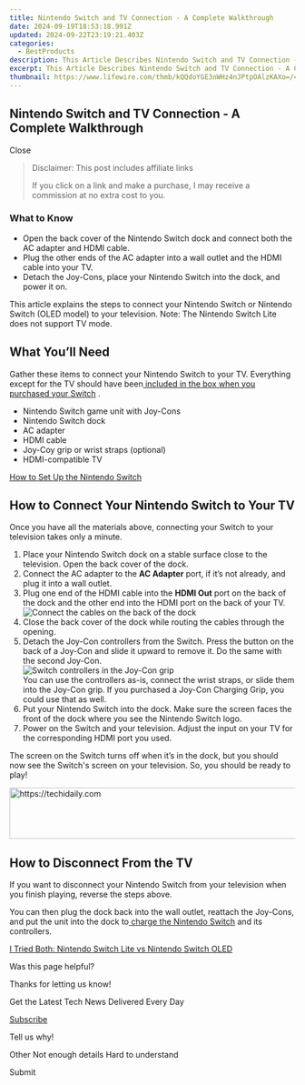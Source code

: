 ```yaml
---
title: Nintendo Switch and TV Connection - A Complete Walkthrough
date: 2024-09-19T18:53:18.991Z
updated: 2024-09-22T23:19:21.403Z
categories:
  - BestProducts
description: This Article Describes Nintendo Switch and TV Connection - A Complete Walkthrough
excerpt: This Article Describes Nintendo Switch and TV Connection - A Complete Walkthrough
thumbnail: https://www.lifewire.com/thmb/kQQdoYGE3nWHz4nJPtpOAlzKAXo=/400x300/filters:no_upscale():max_bytes(150000):strip_icc():format(webp)/Nintendo-Switch-Home-5114442-25bf44243afc4997adbcbb5b7db8587e.jpg
---
```


## Nintendo Switch and TV Connection - A Complete Walkthrough

Close 

>  Disclaimer: This post includes affiliate links
>
>  If you click on a link and make a purchase, I may receive a commission at no extra cost to you.
>

###  What to Know

* Open the back cover of the Nintendo Switch dock and connect both the AC adapter and HDMI cable.
* Plug the other ends of the AC adapter into a wall outlet and the HDMI cable into your TV.
* Detach the Joy-Cons, place your Nintendo Switch into the dock, and power it on.

 This article explains the steps to connect your Nintendo Switch or Nintendo Switch (OLED model) to your television. Note: The Nintendo Switch Lite does not support TV mode.

## What You’ll Need

 Gather these items to connect your Nintendo Switch to your TV. Everything except for the TV should have been[ included in the box when you purchased your Switch](https://www.lifewire.com/what-comes-with-the-nintendo-switch-5113752) .

* Nintendo Switch game unit with Joy-Cons
* Nintendo Switch dock
* AC adapter
* HDMI cable
* Joy-Coy grip or wrist straps (optional)
* HDMI-compatible TV

[ How to Set Up the Nintendo Switch ](https://www.lifewire.com/set-up-nintendo-switch-5113595) 

##  How to Connect Your Nintendo Switch to Your TV

 Once you have all the materials above, connecting your Switch to your television takes only a minute.

1. Place your Nintendo Switch dock on a stable surface close to the television. Open the back cover of the dock.
2. Connect the AC adapter to the **AC Adapter** port, if it’s not already, and plug it into a wall outlet.
3. Plug one end of the HDMI cable into the **HDMI Out** port on the back of the dock and the other end into the HDMI port on the back of your TV.  
![Connect the cables on the back of the dock](https://www.lifewire.com/thmb/6zlpwFS2QlZr--UkYKB3dQtKQn0=/1500x0/filters:no_upscale():max_bytes(150000):strip_icc():format(webp)/Nintendo-Switch-Dock-Back-5114442-db199c82c50747e3a27ca7f5395db203.jpg)
4. Close the back cover of the dock while routing the cables through the opening.
5. Detach the Joy-Con controllers from the Switch. Press the button on the back of a Joy-Con and slide it upward to remove it. Do the same with the second Joy-Con.  
![Switch controllers in the Joy-Con grip](https://www.lifewire.com/thmb/LAc26s1L-UDhMsps1ktH-WvHg5Y=/1500x0/filters:no_upscale():max_bytes(150000):strip_icc():format(webp)/Nintendo-Switch-Joy-Con-Grip-5114442-e25b95019e2c49a5b67bd62bfb10981e.jpg)  
 You can use the controllers as-is, connect the wrist straps, or slide them into the Joy-Con grip. If you purchased a Joy-Con Charging Grip, you could use that as well.
6. Put your Nintendo Switch into the dock. Make sure the screen faces the front of the dock where you see the Nintendo Switch logo.
7. Power on the Switch and your television. Adjust the input on your TV for the corresponding HDMI port you used.

 The screen on the Switch turns off when it’s in the dock, but you should now see the Switch's screen on your television. So, you should be ready to play!

<!-- affiliate ads begin -->
<a href="https://united.elfm.net/c/5597632/517826/4704" target="_top" id="517826">
  <img src="//a.impactradius-go.com/display-ad/4704-517826" border="0" alt="https://techidaily.com" width="728" height="90"/>
</a>
<img height="0" width="0" src="https://united.elfm.net/i/5597632/517826/4704" style="position:absolute;visibility:hidden;" border="0" />
<!-- affiliate ads end -->

##  How to Disconnect From the TV

 If you want to disconnect your Nintendo Switch from your television when you finish playing, reverse the steps above.

 You can then plug the dock back into the wall outlet, reattach the Joy-Cons, and put the unit into the dock to[ charge the Nintendo Switch](https://www.lifewire.com/charge-nintendo-switch-4136834) and its controllers.

[  I Tried Both: Nintendo Switch Lite vs Nintendo Switch OLED ](https://www.lifewire.com/nintendo-switch-oled-vs-lite-8641194) 

Was this page helpful?

Thanks for letting us know!

 Get the Latest Tech News Delivered Every Day

[ Subscribe ](https://www.lifewire.com/#) 

Tell us why!

 Other  Not enough details  Hard to understand 

 Submit 

<ins class="adsbygoogle"
     style="display:block"
     data-ad-format="autorelaxed"
     data-ad-client="ca-pub-7571918770474297"
     data-ad-slot="1223367746"></ins>

<ins class="adsbygoogle"
     style="display:block"
     data-ad-client="ca-pub-7571918770474297"
     data-ad-slot="8358498916"
     data-ad-format="auto"
     data-full-width-responsive="true"></ins>



